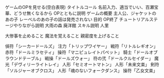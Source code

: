 ゲームのOPを見せる(空白表現)
タイトルコール
名前入力、適当でいい、百瀬宝華、どうせ無くなるから
OPとともに説明
ゲームの概要
主人公、ジャケットのあの子
レーベルのあの子の話は発売されない
目的
OP終了
チュートリアルステージやりながら説明
大雨の森
廃洋館
スキル説明
人里

大惨事を止めること
魔法を覚えること
親密度を上げること

偵符「シーカードールズ」
注力「トリップワイヤー」
戦符「リトルレギオン」
赤符「ドールミラセティ」
操符「マニピュレイトパペット」
騎士「ドールオブラウンドテーブル」
戦操「ドールズウォー」
符の弐「ドールクルセイダー」
魔光「デヴィリーライトレイ」
人形「セミオートマトン」
人形「未来文楽」
剣符「ソルジャーオブクロス」
人形「魂のないフォークダンス」
操符「乙女文楽」